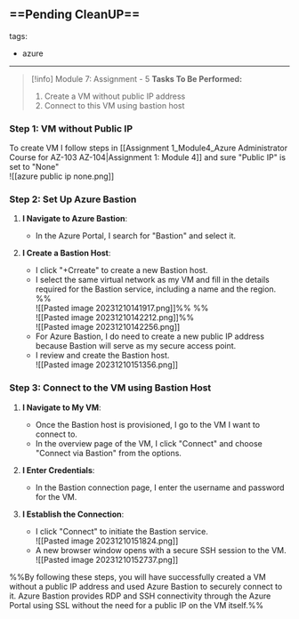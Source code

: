 ==Pending CleanUP==
---
tags:
  - azure
---
> [!info] Module 7: Assignment - 5
> **Tasks To Be Performed:** 
> 1. Create a VM without public IP address 
> 2. Connect to this VM using bastion host


### Step 1: VM without Public IP
To create VM I follow steps in [[Assignment 1_Module4_Azure Administrator Course for AZ-103 AZ-104|Assignment 1: Module 4]]
 and sure "Public IP" is set to "None"
<br>![[azure public ip none.png]]

### Step 2: Set Up Azure Bastion

1. **I Navigate to Azure Bastion**:
    
    - In the Azure Portal, I search for "Bastion" and select it.
2. **I Create a Bastion Host**:
    
    - I click "+Crreate" to create a new Bastion host.
    - I select the same virtual network as my VM and fill in the details required for the Bastion service, including a name and the region.
      %%<br>![[Pasted image 20231210141917.png]]%%
      %%<br>![[Pasted image 20231210142212.png]]%%
      <br>![[Pasted image 20231210142256.png]]
    - For Azure Bastion, I do need to create a new public IP address because Bastion will serve as my secure access point.
    - I review and create the Bastion host.
      <br>![[Pasted image 20231210151356.png]]


### Step 3: Connect to the VM using Bastion Host

1. **I Navigate to My VM**:
    
    - Once the Bastion host is provisioned, I go to the VM I want to connect to.
    - In the overview page of the VM, I click "Connect" and choose "Connect via Bastion" from the options.
2. **I Enter Credentials**:
    
    - In the Bastion connection page, I enter the username and password for the VM.
3. **I Establish the Connection**:
    - I click "Connect" to initiate the Bastion service.
      <br>![[Pasted image 20231210151824.png]]
    - A new browser window opens with a secure SSH session to the VM.
      <br>![[Pasted image 20231210152737.png]]



%%By following these steps, you will have successfully created a VM without a public IP address and used Azure Bastion to securely connect to it. Azure Bastion provides RDP and SSH connectivity through the Azure Portal using SSL without the need for a public IP on the VM itself.%%